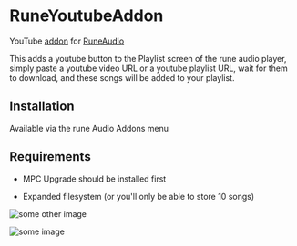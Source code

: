 # RuneYoutubeAddon
YouTube [addon](https://github.com/rern/RuneAudio_Addons) for [RuneAudio](http://runeaudio.com/)

This adds a youtube button to the Playlist screen of the rune audio player, simply paste a youtube video URL or a youtube playlist URL, wait for them to download, and these songs will be added to your playlist.

## Installation
Available via the rune Audio Addons menu 

## Requirements
* MPC Upgrade should be installed first

* Expanded filesystem (or you'll only be able to store 10 songs)

![some other image](https://i.imgur.com/atUvKyK.png "Youtube addon")

![some image](http://i.imgur.com/ZMBU3ft.png "Youtube addon")

